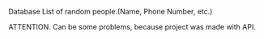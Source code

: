 Database List of random people.(Name, Phone Number, etc.)

ATTENTION. Can be some problems, because project was made with API.
